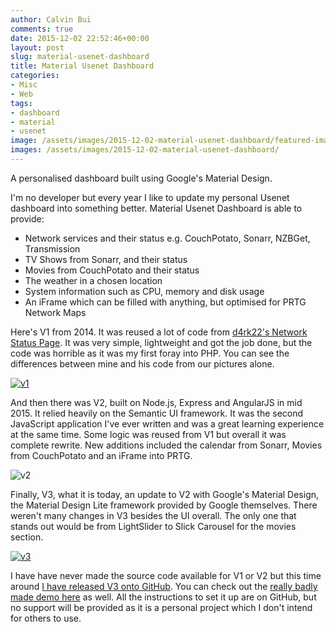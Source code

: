 ```yaml
---
author: Calvin Bui
comments: true
date: 2015-12-02 22:52:46+00:00
layout: post
slug: material-usenet-dashboard
title: Material Usenet Dashboard
categories:
- Misc
- Web
tags:
- dashboard
- material
- usenet
image: /assets/images/2015-12-02-material-usenet-dashboard/featured-image.jpg 
images: /assets/images/2015-12-02-material-usenet-dashboard/
---
```


A personalised dashboard built using Google's Material Design.

<!-- more -->

I'm no developer but every year I like to update my personal Usenet dashboard into something better. Material Usenet Dashboard is able to provide:

* Network services and their status e.g. CouchPotato, Sonarr, NZBGet, Transmission
* TV Shows from Sonarr, and their status
* Movies from CouchPotato and their status
* The weather in a chosen location
* System information such as CPU, memory and disk usage
* An iFrame which can be filled with anything, but optimised for PRTG Network Maps

Here's V1 from 2014. It was reused a lot of code from [d4rk22's Network Status Page](https://github.com/d4rk22/Network-Status-Page). It was very simple, lightweight and got the job done, but the code was horrible as it was my first foray into PHP. You can see the differences between mine and his code from our pictures alone.

[![v1]({{page.images}}v1-1024x309.png)]({{page.images}}v1.png)

And then there was V2, built on Node.js, Express and AngularJS in mid 2015. It relied heavily on the Semantic UI framework. It was the second JavaScript application I've ever written and was a great learning experience at the same time. Some logic was reused from V1 but overall it was complete rewrite. New additions included the calendar from Sonarr, Movies from CouchPotato and an iFrame into PRTG.

![v2]({{page.images}}v1-done-1024x444.png)

Finally, V3, what it is today, an update to V2 with Google's Material Design, the Material Design Lite framework provided by Google themselves. There weren't many changes in V3 besides the UI overall. The only one that stands out would be from LightSlider to Slick Carousel for the movies section.

[![v3]({{page.images}}v3-1024x509.png)]({{page.images}}v3.png)

I have have never made the source code available for V1 or V2 but this time around [I have released V3 onto GitHub](https://github.com/calvinbui/Material-Usenet-Dashboard). You can check out the [really badly made demo here](http://calvinbui.github.io/Material-Usenet-Dashboard/) as well. All the instructions to set it up are on GitHub, but no support will be provided as it is a personal project which I don't intend for others to use.
